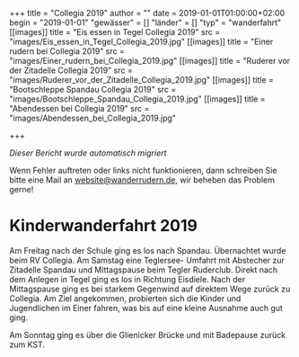 +++
title = "Collegia 2019"
author = ""
date = 2019-01-01T01:00:00+02:00
begin = "2019-01-01"
"gewässer" = []
"länder" = []
"typ" = "wanderfahrt"
[[images]]
title = "Eis essen in Tegel Collegia 2019"
src = "images/Eis_essen_in_Tegel_Collegia_2019.jpg"
[[images]]
title = "Einer rudern bei Collegia 2019"
src = "images/Einer_rudern_bei_Collegia_2019.jpg"
[[images]]
title = "Ruderer vor der Zitadelle Collegia 2019"
src = "images/Ruderer_vor_der_Zitadelle_Collegia_2019.jpg"
[[images]]
title = "Bootschleppe Spandau Collegia 2019"
src = "images/Bootschleppe_Spandau_Collegia_2019.jpg"
[[images]]
title = "Abendessen bei Collegia 2019"
src = "images/Abendessen_bei_Collegia_2019.jpg"

+++


*Dieser Bericht wurde automatisch migriert*

Wenn Fehler auftreten oder links nicht funktionieren, dann schreiben Sie bitte eine Mail an website@wanderrudern.de, wir beheben das Problem gerne!



# Kinderwanderfahrt 2019


Am Freitag nach der Schule ging es los nach Spandau. Übernachtet wurde beim RV Collegia. Am Samstag eine Teglersee- Umfahrt mit Abstecher zur Zitadelle Spandau und Mittagspause beim Tegler Ruderclub. Direkt nach dem Anlegen in Tegel ging es los in Richtung Eisdiele. Nach der Mittagspause ging es bei starkem Gegenwind auf direktem Wege zurück zu Collegia. Am Ziel angekommen, probierten sich die Kinder und Jugendlichen im Einer fahren, was bis auf eine kleine Ausnahme auch gut ging.

Am Sonntag ging es über die Glienicker Brücke und mit Badepause zurück zum KST.
